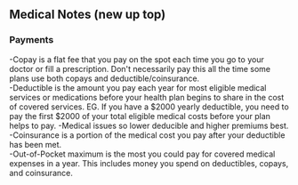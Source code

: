 ## Medical Notes (new up top)  

### Payments  
-Copay is a flat fee that you pay on the spot each time you go to your doctor or fill a prescription.  Don't necessarily pay this all the time some plans use both copays and deductible/coinsurance.  
-Deductible is the amount you pay each year for most eligible medical services or medications before your health plan begins to share in the cost of covered services.  EG. If you have a $2000 yearly deductible, you need to pay the first $2000 of your total eligible medical costs before your plan helps to pay.
-Medical issues so lower deducible and higher premiums best.
-Coinsurance is a portion of the medical cost you pay after your deductible has been met.  
-Out-of-Pocket maximum is the most you could pay for covered medical expenses in a year.  This includes money you spend on deductibles, copays, and coinsurance.  






